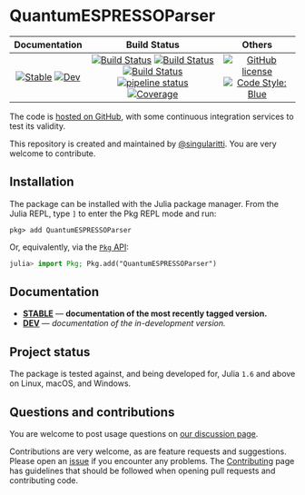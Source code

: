 # QuantumESPRESSOParser

|                                 **Documentation**                                  |                                                                                                 **Build Status**                                                                                                 |                                        **Others**                                         |
| :--------------------------------------------------------------------------------: | :--------------------------------------------------------------------------------------------------------------------------------------------------------------------------------------------------------------: | :---------------------------------------------------------------------------------------: |
| [![Stable][docs-stable-img]][docs-stable-url] [![Dev][docs-dev-img]][docs-dev-url] | [![Build Status][gha-img]][gha-url] [![Build Status][appveyor-img]][appveyor-url] [![Build Status][cirrus-img]][cirrus-url] [![pipeline status][gitlab-img]][gitlab-url] [![Coverage][codecov-img]][codecov-url] | [![GitHub license][license-img]][license-url] [![Code Style: Blue][style-img]][style-url] |

[docs-stable-img]: https://img.shields.io/badge/docs-stable-blue.svg
[docs-stable-url]: https://MineralsCloud.github.io/QuantumESPRESSOParser.jl/stable
[docs-dev-img]: https://img.shields.io/badge/docs-dev-blue.svg
[docs-dev-url]: https://MineralsCloud.github.io/QuantumESPRESSOParser.jl/dev
[gha-img]: https://github.com/MineralsCloud/QuantumESPRESSOParser.jl/workflows/CI/badge.svg
[gha-url]: https://github.com/MineralsCloud/QuantumESPRESSOParser.jl/actions
[appveyor-img]: https://ci.appveyor.com/api/projects/status/github/MineralsCloud/QuantumESPRESSOParser.jl?svg=true
[appveyor-url]: https://ci.appveyor.com/project/singularitti/QuantumESPRESSOParser-jl
[cirrus-img]: https://api.cirrus-ci.com/github/MineralsCloud/QuantumESPRESSOParser.jl.svg
[cirrus-url]: https://cirrus-ci.com/github/MineralsCloud/QuantumESPRESSOParser.jl
[gitlab-img]: https://gitlab.com/singularitti/QuantumESPRESSOParser.jl/badges/main/pipeline.svg
[gitlab-url]: https://gitlab.com/singularitti/QuantumESPRESSOParser.jl/-/pipelines
[codecov-img]: https://codecov.io/gh/MineralsCloud/QuantumESPRESSOParser.jl/branch/main/graph/badge.svg
[codecov-url]: https://codecov.io/gh/MineralsCloud/QuantumESPRESSOParser.jl
[license-img]: https://img.shields.io/github/license/MineralsCloud/QuantumESPRESSOParser.jl
[license-url]: https://github.com/MineralsCloud/QuantumESPRESSOParser.jl/blob/main/LICENSE
[style-img]: https://img.shields.io/badge/code%20style-blue-4495d1.svg
[style-url]: https://github.com/invenia/BlueStyle

The code is [hosted on GitHub](https://github.com/MineralsCloud/QuantumESPRESSOParser.jl),
with some continuous integration services to test its validity.

This repository is created and maintained by [@singularitti](https://github.com/singularitti).
You are very welcome to contribute.

## Installation

The package can be installed with the Julia package manager.
From the Julia REPL, type `]` to enter the Pkg REPL mode and run:

```
pkg> add QuantumESPRESSOParser
```

Or, equivalently, via the [`Pkg` API](https://pkgdocs.julialang.org/v1/getting-started/):

```julia
julia> import Pkg; Pkg.add("QuantumESPRESSOParser")
```

## Documentation

- [**STABLE**][docs-stable-url] — **documentation of the most recently tagged version.**
- [**DEV**][docs-dev-url] — _documentation of the in-development version._

## Project status

The package is tested against, and being developed for, Julia `1.6` and above on Linux,
macOS, and Windows.

## Questions and contributions

You are welcome to post usage questions on [our discussion page][discussions-url].

Contributions are very welcome, as are feature requests and suggestions. Please open an
[issue][issues-url] if you encounter any problems. The [Contributing](@ref) page has
guidelines that should be followed when opening pull requests and contributing code.

[discussions-url]: https://github.com/MineralsCloud/QuantumESPRESSOParser.jl/discussions
[issues-url]: https://github.com/MineralsCloud/QuantumESPRESSOParser.jl/issues
